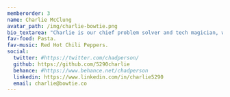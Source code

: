 ```yaml
---
memberorder: 3
name: Charlie McClung
avatar_path: /img/charlie-bowtie.png
bio_textarea: "Charlie is our chief problem solver and tech magician, with a vast experience in many languages and technologies. He has a BS degree in Computer Science from CU Boulder and has been a software engineer for over 6 years. Charlie's passion for web development has taken him on a wild ride through many languages and technologies, including work for brands like AutoDesk, IMM, and CFS. Today, he spends most of his time coordinating DevOps and processes to facilitate projects of all kinds. When Charlie isn’t working, he can be found playing music and video games."
fav-food: Pasta.
fav-music: Red Hot Chili Peppers.
social:
  twitter: #https://twitter.com/chadperson/
  github: https://github.com/5290charlie
  behance: #https://www.behance.net/chadperson
  linkedin: https://www.linkedin.com/in/charlie5290
  email: charlie@bowtie.co
---
```


<!-- Description goes here -->
